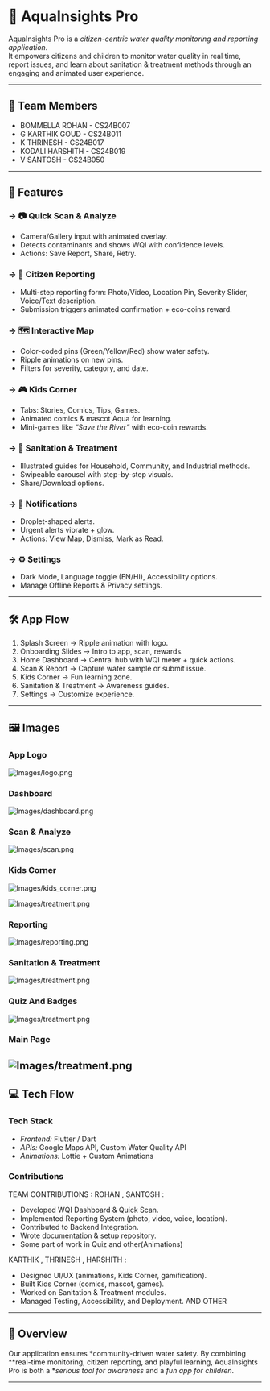 # 🌊 AquaInsights Pro

AquaInsights Pro is a *citizen-centric water quality monitoring and reporting application*.  
It empowers citizens and children to monitor water quality in real time, report issues, and learn about sanitation & treatment methods through an engaging and animated user experience.  

---

## 👥 Team Members
- BOMMELLA ROHAN - CS24B007
- G KARTHIK GOUD - CS24B011
- K THRINESH - CS24B017
- KODALI HARSHITH - CS24B019
- V SANTOSH - CS24B050  

---

## 📱 Features


### -> 📷 Quick Scan & Analyze  
- Camera/Gallery input with animated overlay.  
- Detects contaminants and shows WQI with confidence levels.  
- Actions: Save Report, Share, Retry.  

### -> 📝 Citizen Reporting  
- Multi-step reporting form: Photo/Video, Location Pin, Severity Slider, Voice/Text description.  
- Submission triggers animated confirmation + eco-coins reward.  

### -> 🗺 Interactive Map  
- Color-coded pins (Green/Yellow/Red) show water safety.  
- Ripple animations on new pins.  
- Filters for severity, category, and date.  

### -> 🎮 Kids Corner  
- Tabs: Stories, Comics, Tips, Games.  
- Animated comics & mascot Aqua for learning.  
- Mini-games like *“Save the River”* with eco-coin rewards.  

### -> 🧪 Sanitation & Treatment  
- Illustrated guides for Household, Community, and Industrial methods.  
- Swipeable carousel with step-by-step visuals.  
- Share/Download options.  


### -> 🔔 Notifications  
- Droplet-shaped alerts.  
- Urgent alerts vibrate + glow.  
- Actions: View Map, Dismiss, Mark as Read.  

### -> ⚙ Settings  
- Dark Mode, Language toggle (EN/HI), Accessibility options.  
- Manage Offline Reports & Privacy settings.  

---

## 🛠 App Flow  
1. Splash Screen → Ripple animation with logo.  
2. Onboarding Slides → Intro to app, scan, rewards.  
3. Home Dashboard → Central hub with WQI meter + quick actions.  
4. Scan & Report → Capture water sample or submit issue.  
5. Kids Corner → Fun learning zone.  
6. Sanitation & Treatment → Awareness guides.  
7. Settings → Customize experience.  

---

## 🖼 Images  

### App Logo  
![Images/logo.png](Images/image1.jpg)  

### Dashboard  
![Images/dashboard.png](Images/image2.jpg)  

### Scan & Analyze  
![Images/scan.png](Images/image3.jpg)  

### Kids Corner  
![Images/kids_corner.png](Images/image7.jpg) 

![Images/treatment.png](Images/image8.jpg)

### Reporting  
![Images/reporting.png](Images/image5.jpg)  

### Sanitation & Treatment  
![Images/treatment.png](Images/image4.jpg)  

### Quiz And Badges
![Images/treatment.png](Images/image6.jpg)

### Main Page 
![Images/treatment.png](Images/image9.jpg)
---

## 💻 Tech Flow  

### Tech Stack  
- *Frontend:* Flutter / Dart   
- *APIs:* Google Maps API, Custom Water Quality API  
- *Animations:* Lottie + Custom Animations  

### Contributions  
TEAM CONTRIBUTIONS :
ROHAN , SANTOSH :
- Developed WQI Dashboard & Quick Scan.  
- Implemented Reporting System (photo, video, voice, location).  
- Contributed to Backend Integration.  
- Wrote documentation & setup repository.
- Some part of work in Quiz and other(Animations)  

KARTHIK , THRINESH , HARSHITH :
- Designed UI/UX (animations, Kids Corner, gamification).  
- Built Kids Corner (comics, mascot, games).  
- Worked on Sanitation & Treatment modules.  
- Managed Testing, Accessibility, and Deployment. AND OTHER

---

## 📌 Overview  
Our application ensures *community-driven water safety. By combining **real-time monitoring, citizen reporting, and playful learning, AquaInsights Pro is both a **serious tool for awareness* and a *fun app for children*.  

---


